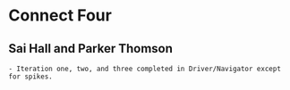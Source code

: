 # Connect Four
## Sai Hall and Parker Thomson
    - Iteration one, two, and three completed in Driver/Navigator except for spikes.
